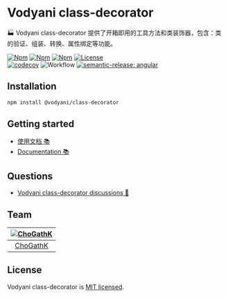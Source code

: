 # Vodyani class-decorator

🏭 Vodyani class-decorator 提供了开箱即用的工具方法和类装饰器，包含：类的验证、组装、转换、属性绑定等功能。

[![Npm](https://img.shields.io/npm/v/@vodyani/class-decorator/latest.svg)](https://www.npmjs.com/package/@vodyani/class-decorator)
[![Npm](https://img.shields.io/npm/v/@vodyani/class-decorator/beta.svg)](https://www.npmjs.com/package/@vodyani/class-decorator)
[![Npm](https://img.shields.io/npm/dm/@vodyani/class-decorator)](https://www.npmjs.com/package/@vodyani/class-decorator)
[![License](https://img.shields.io/github/license/vodyani/class-decorator)](LICENSE)
<br>
[![codecov](https://codecov.io/gh/vodyani/class-decorator/branch/master/graph/badge.svg?token=C2M059D521)](https://codecov.io/gh/vodyani/class-decorator)
![Workflow](https://github.com/vodyani/class-decorator/actions/workflows/release.yml/badge.svg)
[![semantic-release: angular](https://img.shields.io/badge/semantic--release-angular-e10079?logo=semantic-release)](https://github.com/semantic-release/semantic-release)

## Installation

```sh
npm install @vodyani/class-decorator
```

## Getting started

- [使用文档 📚](https://vodyani.vercel.app/docs/other/class-decorator)
- [Documentation 📚](https://vodyani.vercel.app/en/docs/other/class-decorator)

## Questions

- [Vodyani class-decorator discussions 🧐](https://github.com/vodyani/class-decorator/discussions)

## Team

|[![ChoGathK](https://github.com/chogathK.png?size=100)](https://github.com/chogathK)|
|:-:|
|[ChoGathK](https://github.com/chogathK)|

## License

Vodyani class-decorator is [MIT licensed](LICENSE).
